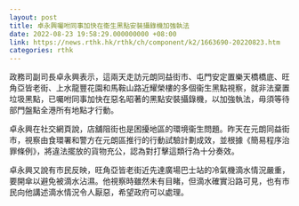 ```yaml
---
layout: post
title: 卓永興囑咐同事加快在衞生黑點安裝攝錄機加強執法
date: 2022-08-23 19:58:29.000000000 +08:00
link: https://news.rthk.hk/rthk/ch/component/k2/1663690-20220823.htm
categories: rthk
---
```


政務司副司長卓永興表示，這兩天走訪元朗同益街市、屯門安定置樂天橋橋底、旺角亞皆老街、上水龍豐花園和馬鞍山路近耀榮樓的多個衞生黑點視察，就非法棄置垃圾黑點，已囑咐同事加快在惡名昭著的黑點安裝攝錄機，以加強執法，毋須等待部門盤點全港所有地點才行動。

卓永興在社交網頁說，店舖阻街也是困擾地區的環境衞生問題。昨天在元朗同益街市，視察由食環署和警方在元朗區推行的行動試驗計劃成效，並根據《簡易程序治罪條例》，將違法擺放的貨物充公，認為對打擊這類行為十分奏效。

卓永興又說有市民反映，旺角亞皆老街近先達廣場巴士站的冷氣機滴水情況嚴重，要開傘以避免被滴水沾濕。他視察時雖然未有目睹，但滴水確實沿路可見，也有市民向他講述滴水情況令人厭惡，希望政府可以處理。
